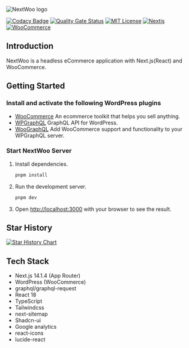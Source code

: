![NextWoo logo](https://raw.githubusercontent.com/Levix0501/next-woo/master/public/next-woo.png "this is NextWoo logo")  

[![Codacy Badge](https://app.codacy.com/project/badge/Grade/292fbeb23ebf49848a4ac843b590fd54)](https://app.codacy.com/gh/Levix0501/next-woo/dashboard?utm_source=gh&utm_medium=referral&utm_content=&utm_campaign=Badge_grade)
[![Quality Gate Status](https://sonarcloud.io/api/project_badges/measure?project=Levix0501_next-woo&metric=alert_status)](https://sonarcloud.io/summary/new_code?id=Levix0501_next-woo)
[![MIT License](https://img.shields.io/badge/license-MIT-blue)](https://opensource.org/licenses/MIT)
[![Nextjs](https://img.shields.io/badge/Nextjs-v14-black)](https://nextjs.org)
[![WooCommerce](https://img.shields.io/badge/WordPress-WooCommerce-purple)](https://wordpress.org/plugins/woocommerce)


## Introduction

NextWoo is a headless eCommerce application with Next.js(React) and WooCommerce.

## Getting Started

### Install and activate the following WordPress plugins
- [WooCommerce](https://wordpress.org/plugins/woocommerce) An ecommerce toolkit that helps you sell anything.
- [WPGraphQL](https://wordpress.org/plugins/wp-graphql) GraphQL API for WordPress.
- [WooGraphQL](https://github.com/wp-graphql/wp-graphql-woocommerce) Add WooCommerce support and functionality to your WPGraphQL server.

### Start NextWoo Server

1. Install dependencies.
   ```bash
   pnpm install
   ```
2. Run the development server.
   ```bash
   pnpm dev
   ```
3. Open [http://localhost:3000](http://localhost:3000) with your browser to see the result.

## Star History

[![Star History Chart](https://api.star-history.com/svg?repos=Levix0501/next-woo&type=Date)](https://star-history.com/#Levix0501/next-woo&Date)

## Tech Stack
- Next.js 14.1.4 (App Router)
- WordPress (WooCommerce)
- graphql/graphql-request
- React 18
- TypeScript
- Tailwindcss
- next-sitemap
- Shadcn-ui
- Google analytics
- react-icons
- lucide-react
